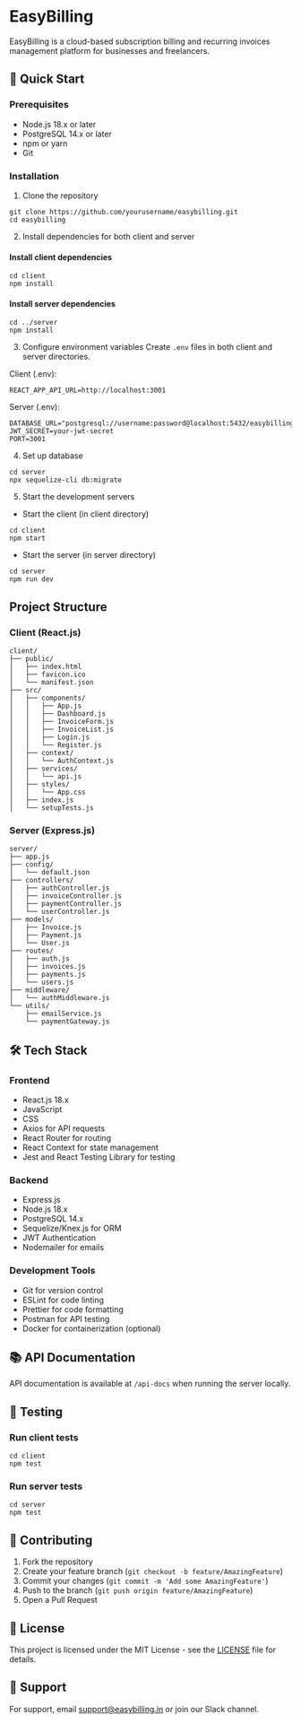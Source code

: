 # EasyBilling

EasyBilling is a cloud-based subscription billing and recurring invoices management platform for businesses and freelancers.

## 🚀 Quick Start

### Prerequisites

- Node.js 18.x or later
- PostgreSQL 14.x or later
- npm or yarn
- Git

### Installation

1. Clone the repository
```
git clone https://github.com/yourusername/easybilling.git
cd easybilling
```

2. Install dependencies for both client and server

#### Install client dependencies
```
cd client
npm install
```

#### Install server dependencies
```
cd ../server
npm install
```

3. Configure environment variables
Create `.env` files in both client and server directories.

Client (.env):
```
REACT_APP_API_URL=http://localhost:3001
```

Server (.env):
```
DATABASE_URL="postgresql://username:password@localhost:5432/easybilling"
JWT_SECRET=your-jwt-secret
PORT=3001
```

4. Set up database
```
cd server
npx sequelize-cli db:migrate
```

5. Start the development servers
-   Start the client (in client directory)
```
cd client
npm start
```

-   Start the server (in server directory)
```
cd server
npm run dev
```

## Project Structure

### Client (React.js)
```
client/
├── public/
│   ├── index.html
│   ├── favicon.ico
│   └── manifest.json
├── src/
│   ├── components/
│   │   ├── App.js
│   │   ├── Dashboard.js
│   │   ├── InvoiceForm.js
│   │   ├── InvoiceList.js
│   │   ├── Login.js
│   │   └── Register.js
│   ├── context/
│   │   └── AuthContext.js
│   ├── services/
│   │   └── api.js
│   ├── styles/
│   │   └── App.css
│   ├── index.js
│   └── setupTests.js
```

### Server (Express.js)
```
server/
├── app.js
├── config/
│   └── default.json
├── controllers/
│   ├── authController.js
│   ├── invoiceController.js
│   ├── paymentController.js
│   └── userController.js
├── models/
│   ├── Invoice.js
│   ├── Payment.js
│   └── User.js
├── routes/
│   ├── auth.js
│   ├── invoices.js
│   ├── payments.js
│   └── users.js
├── middleware/
│   └── authMiddleware.js
└── utils/
    ├── emailService.js
    └── paymentGateway.js
```

## 🛠️ Tech Stack

### Frontend
- React.js 18.x
- JavaScript
- CSS
- Axios for API requests
- React Router for routing
- React Context for state management
- Jest and React Testing Library for testing

### Backend
- Express.js
- Node.js 18.x
- PostgreSQL 14.x
- Sequelize/Knex.js for ORM
- JWT Authentication
- Nodemailer for emails

### Development Tools
- Git for version control
- ESLint for code linting
- Prettier for code formatting
- Postman for API testing
- Docker for containerization (optional)

## 📚 API Documentation

API documentation is available at `/api-docs` when running the server locally.

## 🧪 Testing
### Run client tests
```
cd client
npm test
```

### Run server tests
```
cd server
npm test
```

## 🤝 Contributing

1. Fork the repository
2. Create your feature branch (`git checkout -b feature/AmazingFeature`)
3. Commit your changes (`git commit -m 'Add some AmazingFeature'`)
4. Push to the branch (`git push origin feature/AmazingFeature`)
5. Open a Pull Request

## 📝 License

This project is licensed under the MIT License - see the [LICENSE](LICENSE) file for details.

## 🤝 Support

For support, email support@easybilling.in or join our Slack channel.

